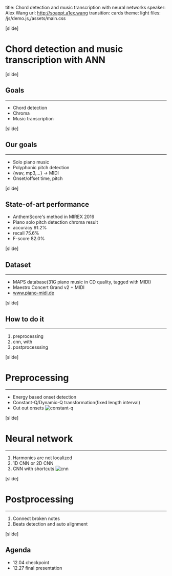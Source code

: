title: Chord detection and music transcription with neural networks
speaker: Alex Wang
url: http://soappt.a1ex.wang
transition: cards
theme: light
files: /js/demo.js,/assets/main.css

[slide]
# Chord detection and music transcription with ANN

[slide]
## Goals
------
- Chord detection
- Chroma
- Music transcription

[slide]
## Our goals
------
- Solo piano music
- Polyphonic pitch detection
- {wav, mp3,...} -> MIDI
- Onset/offset time, pitch

[slide]
## State-of-art performance
- AnthemScore's method in MIREX 2016
- Piano solo pitch detection chroma result
- accuracy 91.2%
- recall 75.6%
- F-score 82.0%

[slide]
## Dataset
------
- MAPS database(31G piano music in CD quality, tagged with MIDI)
- Maestro Concert Grand v2 + MIDI
- www.piano-midi.de

[slide]
## How to do it
------
1. preprocessing
2. cnn, with
3. postprocesssing

[slide]
# Preprocessing
------
- Energy based onset detection
- Constant-Q/Dynamic-Q transformation(fixed length interval)
- Cut out onsets
![constant-q](/assets/constant-q.png)

[slide]
# Neural network
------
1. Harmonics are not localized
2. 1D CNN or 2D CNN
3. CNN with shortcuts
![cnn](/assets/cnn.png)

[slide]
# Postprocessing
------
1. Connect broken notes
2. Beats detection and auto alignment

[slide]
## Agenda
- 12.04 checkpoint
- 12.27 final presentation
